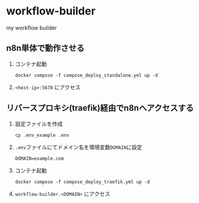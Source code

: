 # workflow-builder
my workflow builder
## n8n単体で動作させる
1. コンテナ起動
    ```
    docker compose -f compose_deploy_standalone.yml up -d
    ```
2. `<host-ip>:5678` にアクセス
## リバースプロキシ(traefik)経由でn8nへアクセスする
1. 設定ファイルを作成
    ```
    cp .env_example .env
    ```
2. `.env`ファイルにてドメイン名を環境変数`DOMAIN`に設定
    ```
    DOMAIN=example.com
    ```
3. コンテナ起動
    ```
    docker compose -f compose_deploy_traefik.yml up -d
    ```
4. `workflow-builder.<DOMAIN>` にアクセス
